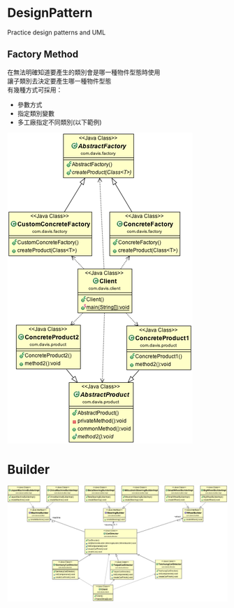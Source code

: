# DesignPattern
Practice design patterns and UML

## Factory Method
在無法明確知道要產生的類別會是哪一種物件型態時使用<br/>
讓子類別去決定要產生哪一種物件型態<br/>
有幾種方式可採用：<br/>
*   參數方式
*   指定類別變數
*   多工廠指定不同類別(以下範例)

![Alt text](/FactoryMethod/classDiagram.png)

# Builder
![Alt text](/Builder/classDiagram.png)
